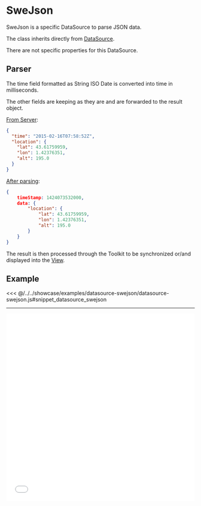 # SweJson

SweJson is a specific DataSource to parse JSON data.

The class inherits directly from [DataSource](general.md).

There are not specific properties for this DataSource. 

## Parser
The time field formatted as String ISO Date is converted into time in milliseconds.

The other fields are keeping as they are and are forwarded to the result object.

<ins>From Server</ins>:

```json
{
  "time": "2015-02-16T07:58:52Z",
  "location": {
    "lat": 43.61759959, 
    "lon": 1.42376351, 
    "alt": 195.0
  }
}
```

<ins>After parsing</ins>:

```json
{
    timeStamp: 1424073532000,
    data: {
        "location": {
            "lat": 43.61759959, 
            "lon": 1.42376351, 
            "alt": 195.0
        }              
    }
}  
```

The result is then processed through the Toolkit to be synchronized or/and displayed into the [View](../../views/index).

<DocumentationLoad path="/guide/api/DataSource.html"/>

## Example

<<< @/../../showcase/examples/datasource-swejson/datasource-swejson.js#snippet_datasource_swejson

<hr class="demo-hr"/>

<iframe src="../../../showcase/datasource-swejson.html" style="border:none;width:100%;height: 500px" />

